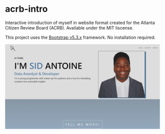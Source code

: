 # acrb-intro
Interactive introduction of myself in website format created for the Atlanta Citizen Review Board (ACRB). Available under the MIT liscense. 

This project uses the [Bootstrap v5.3.x](https://getbootstrap.com/docs/versions/) framework. No installation required.

![](images/acrb-intro-screenshot.png)
